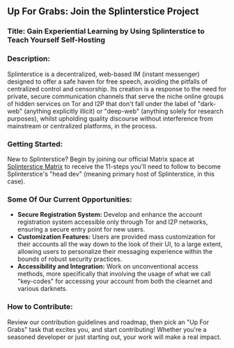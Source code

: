 ## Up For Grabs: Join the Splinterstice Project

### Title: Gain Experiential Learning by Using Splinterstice to Teach Yourself Self-Hosting

### Description:
Splinterstice is a decentralized, web-based IM (instant messenger) designed to offer a safe haven for free speech, avoiding the pitfalls of centralized control and censorship. Its creation is a response to the need for private, secure communication channels that serve the niche online groups of hidden services on Tor and I2P that don't fall under the label of "dark-web" (anything explicitly illicit) or "deep-web" (anything solely for research purposes), whilst upholding quality discourse without interference from mainstream or centralized platforms, in the process.

### Getting Started:
New to Splinterstice? Begin by joining our official Matrix space at [Splinterstice Matrix](https://matrix.to/#/#Splinterstice(official):matrix.org) to receive the 11-steps you'll need to follow to become Splinterstice's "head dev" (meaning primary host of Splinterstice, in this case).

### Some Of Our Current Opportunities:
- **Secure Registration System:** Develop and enhance the account registration system accessible only through Tor and I2P networks, ensuring a secure entry point for new users.
- **Customization Features:** Users are provided mass customization for their accounts all the way down to the look of their UI, to a large extent, allowing users to personalize their messaging experience within the bounds of robust security practices.
- **Accessibility and Integration:** Work on unconventional access methods, more specifically that involving the usage of what we call "key-codes" for accessing your account from both the clearnet and various darknets.

### How to Contribute:
Review our contribution guidelines and roadmap, then pick an "Up For Grabs" task that excites you, and start contributing! Whether you're a seasoned developer or just starting out, your work will make a real impact.
